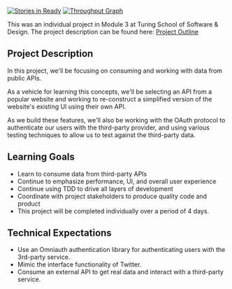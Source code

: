 [![Stories in Ready](https://badge.waffle.io/mbburch/tinyposts.svg?label=ready&title=Ready)](http://waffle.io/mbburch/tinyposts)
[![Throughput Graph](https://graphs.waffle.io/mbburch/tinyposts/throughput.svg)](https://waffle.io/mbburch/tinyposts/metrics)

This was an individual project in Module 3 at Turing School of Software & Design. The project description can be found here: [Project Outline](https://github.com/turingschool/lesson_plans/blob/master/ruby_03-professional_rails_applications/apicurious.md)

## Project Description

In this project, we'll be focusing on consuming and working with data from public APIs.

As a vehicle for learning this concepts, we'll be selecting an API from a popular website and working to re-construct a simplified version of the website's existing UI using their own API.

As we build these features, we'll also be working with the OAuth protocol to authenticate our users with the third-party provider, and using various testing techniques to allow us to test against the third-party data.

## Learning Goals

* Learn to consume data from third-party APIs
* Continue to emphasize performance, UI, and overall user experience
* Continue using TDD to drive all layers of development
* Coordinate with project stakeholders to produce quality code and product
* This project will be completed individually over a period of 4 days.

## Technical Expectations

* Use an Omniauth authentication library for authenticating users with the 3rd-party service.
* Mimic the interface functionality of Twitter.
* Consume an external API to get real data and interact with a third-party service.
